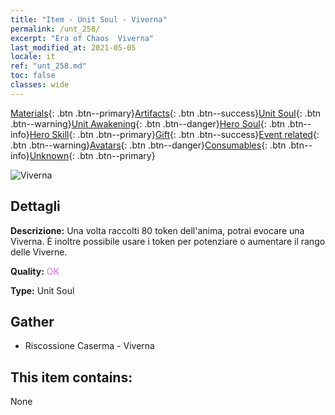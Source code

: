 ```yaml
---
title: "Item - Unit Soul - Viverna"
permalink: /unt_258/
excerpt: "Era of Chaos  Viverna"
last_modified_at: 2021-05-05
locale: it
ref: "unt_258.md"
toc: false
classes: wide
---
```

 [Materials](/ItemsIT/){: .btn .btn--primary}[Artifacts](/ItemsIT/Artifacts/){: .btn .btn--success}[Unit Soul](/ItemsIT/UnitSoul/){: .btn .btn--warning}[Unit Awakening](/ItemsIT/UnitAwakening/){: .btn .btn--danger}[Hero Soul](/ItemsIT/HeroSoul/){: .btn .btn--info}[Hero Skill](/ItemsIT/HeroSkill/){: .btn .btn--primary}[Gift](/ItemsIT/Gift/){: .btn .btn--success}[Event related](/ItemsIT/Events/){: .btn .btn--warning}[Avatars](/ItemsIT/Avatars/){: .btn .btn--danger}[Consumables](/ItemsIT/Consumables/){: .btn .btn--info}[Unknown](/ItemsIT/Unknown/){: .btn .btn--primary}

 ![Viverna](/images/u/ti_feilong.jpg)

## Dettagli
 **Descrizione:** Una volta raccolti 80 token dell'anima, potrai evocare una Viverna. È inoltre possibile usare i token per potenziare o aumentare il rango delle Viverne.

 **Quality:** <span style="color: #DA70D6">OK</span>

 **Type:** Unit Soul

## Gather

*    Riscossione Caserma - Viverna 

## This item contains:

  None

